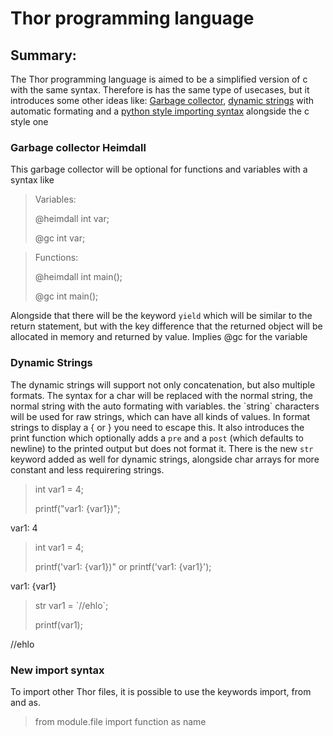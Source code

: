 # Thor programming language

## Summary:

The Thor programming language is aimed to be a simplified version of c with the same
syntax. Therefore is has the same type of usecases, but it introduces some other ideas
like: [Garbage collector](#garbage-collector-heimdall), [dynamic strings](#dynamic-strings)
with automatic formating and a [python style importing syntax](#new-import-syntax) alongside the c style one


### Garbage collector Heimdall

This garbage collector will be optional for functions and variables with a syntax like

> Variables:
>
> @heimdall int var;
>
> @gc int var;  

> Functions:
>
> @heimdall int main();
>
> @gc int main(); 

Alongside that there will be the keyword `yield` which will be similar to the return statement,
but with the key difference that the returned object will be allocated in memory and returned 
by value. Implies @gc for the variable


### Dynamic Strings

The dynamic strings will support not only concatenation, but also multiple formats.
The syntax for a char will be replaced with the normal string, the normal string with the auto
formating with variables. the \`string\` characters will be used for raw strings, which can 
have all kinds of values. In format strings to display a { or } you need to escape this.
It also introduces the print function which optionally adds a `pre` and a `post`
(which defaults to newline) to the printed output but does not format it.
There is the new `str` keyword added as well for dynamic strings, alongside char
arrays for more constant and less requirering strings.

> int var1 = 4; 
>
> printf("var1: {var1})";

 var1: 4

> int var1 = 4;
>
> printf('var1: \{var1\})" or printf('var1: {var1}');

var1: {var1}

> str var1 = \`\//ehlo\`;
>
> printf(var1);

\//ehlo

###  New import syntax

To import other Thor files, it is possible to use the keywords import, from and as.

> from module.file import function as name
